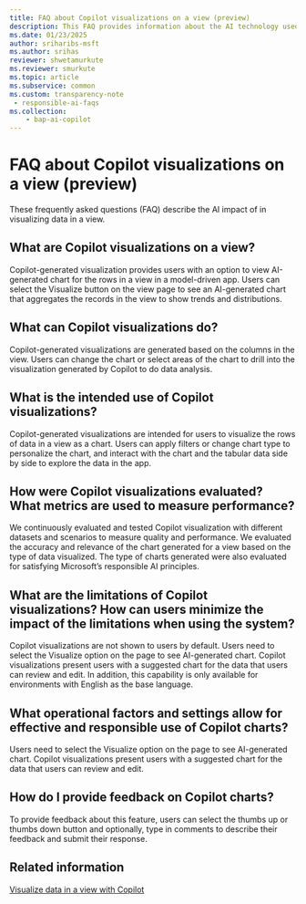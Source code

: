```yaml
---
title: FAQ about Copilot visualizations on a view (preview)
description: This FAQ provides information about the AI technology used in visualizing data in a view with key considerations and details about how AI is used, how it was tested and evaluated, and any specific limitations.
ms.date: 01/23/2025
author: sriharibs-msft
ms.author: srihas
reviewer: shwetamurkute
ms.reviewer: smurkute
ms.topic: article
ms.subservice: common
ms.custom: transparency-note
 - responsible-ai-faqs
ms.collection: 
    - bap-ai-copilot
---
```


# FAQ about Copilot visualizations on a view (preview)

These frequently asked questions (FAQ) describe the AI impact of in visualizing data in a view.

## What are Copilot visualizations on a view?
Copilot-generated visualization provides users with an option to view AI-generated chart for the rows in a view in a model-driven app. Users can select the Visualize button on the view page to see an AI-generated chart that aggregates the records in the view to show trends and distributions. 

## What can Copilot visualizations do? 
Copilot-generated visualizations are generated based on the columns in the view. Users can change the chart or select areas of the chart to drill into the visualization generated by Copilot to do data analysis.   

## What is the intended use of Copilot visualizations? 
Copilot-generated visualizations are intended for users to visualize the rows of data in a view as a chart. Users can apply filters or change chart type to personalize the chart, and interact with the chart and the tabular data side by side to explore the data in the app.  

## How were Copilot visualizations evaluated? What metrics are used to measure performance?  
We continuously evaluated and tested Copilot visualization with different datasets and scenarios to measure quality and performance. We evaluated the accuracy and relevance of the chart generated for a view based on the type of data visualized. The type of charts generated were also evaluated for satisfying Microsoft’s responsible AI principles. 

## What are the limitations of Copilot visualizations? How can users minimize the impact of the limitations when using the system? 
Copilot visualizations are not shown to users by default. Users need to select the Visualize option on the page to see AI-generated chart. Copilot visualizations present users with a suggested chart for the data that users can review and edit. 
In addition, this capability is only available for environments with English as the base language. 

## What operational factors and settings allow for effective and responsible use of Copilot charts? 
Users need to select the Visualize option on the page to see AI-generated chart. Copilot visualizations present users with a suggested chart for the data that users can review and edit.

## How do I provide feedback on Copilot charts? 

To provide feedback about this feature, users can select the thumbs up or thumbs down button and optionally, type in comments to describe their feedback and submit their response. 

## Related information

[Visualize data in a view with Copilot](../../user/visualize-data-in-copilot.md)   
